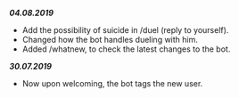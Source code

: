 ***04.08.2019*** 
- Add the possibility of suicide in /duel (reply to yourself).
- Changed how the bot handles dueling with him.
- Added /whatnew, to check the latest changes to the bot.

***30.07.2019***  
- Now upon welcoming, the bot tags the new user.